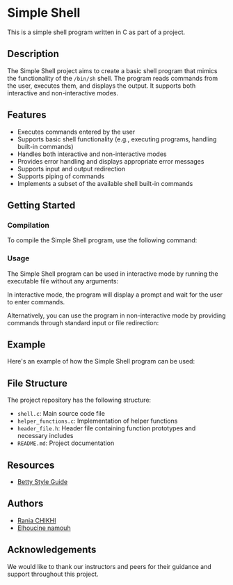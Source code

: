 # Simple Shell

This is a simple shell program written in C as part of a project.

## Description

The Simple Shell project aims to create a basic shell program that mimics the functionality of the `/bin/sh` shell. The program reads commands from the user, executes them, and displays the output. It supports both interactive and non-interactive modes.

## Features

- Executes commands entered by the user
- Supports basic shell functionality (e.g., executing programs, handling built-in commands)
- Handles both interactive and non-interactive modes
- Provides error handling and displays appropriate error messages
- Supports input and output redirection
- Supports piping of commands
- Implements a subset of the available shell built-in commands

## Getting Started

### Compilation

To compile the Simple Shell program, use the following command:


### Usage

The Simple Shell program can be used in interactive mode by running the executable file without any arguments:


In interactive mode, the program will display a prompt and wait for the user to enter commands.

Alternatively, you can use the program in non-interactive mode by providing commands through standard input or file redirection:


## Example

Here's an example of how the Simple Shell program can be used:


## File Structure

The project repository has the following structure:

- `shell.c`: Main source code file
- `helper_functions.c`: Implementation of helper functions
- `header_file.h`: Header file containing function prototypes and necessary includes
- `README.md`: Project documentation

## Resources

- [Betty Style Guide](https://github.com/holbertonschool/Betty/wiki)

## Authors

- [Rania CHIKHI](https://github.com/raniachikhi)
- [Elhoucine namouh](https://github.com/elhocyn)

## Acknowledgements

We would like to thank our instructors and peers for their guidance and support throughout this project.
